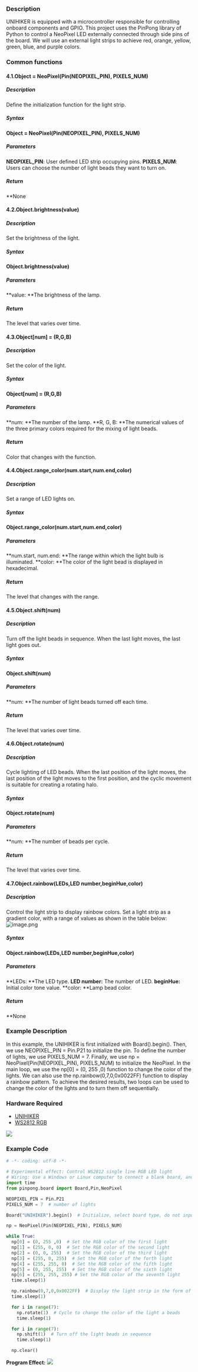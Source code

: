 ### Description
UNIHIKER is equipped with a microcontroller responsible for controlling onboard components and GPIO. This project uses the PinPong library of Python to control a NeoPixel LED externally connected through side pins of the board. We will use an external light strips to achieve red, orange, yellow, green, blue, and purple colors.
### Common functions
#### 4.1.**Object = NeoPixel(Pin(NEOPIXEL_PIN), PIXELS_NUM)**
##### Description
Define the initialization function for the light strip.
##### Syntax
**Object = NeoPixel(Pin(NEOPIXEL_PIN), PIXELS_NUM)**
##### Parameters
**NEOPIXEL_PIN**: User defined LED strip occupying pins.
**PIXELS_NUM**: Users can choose the number of light beads they want to turn on.
##### Return
**None
#### 4.2.**Object.brightness(value)**
##### Description
Set the brightness of the light.
##### Syntax
**Object.brightness(value)**
##### Parameters
**value: **The brightness of the lamp.
##### Return
The level that varies over time.
#### 4.3.**Object[num] = (R,G,B)**
##### Description
Set the color of the light.
##### Syntax
**Object[num] = (R,G,B)**
##### Parameters
**num: **The number of the lamp.
**R, G, B: **The numerical values of the three primary colors required for the mixing of light beads.
##### Return
Color that changes with the function.
#### 4.4.**Object.range_color(num.start,num.end,color)**
##### Description
Set a range of LED lights on.
##### Syntax
**Object.range_color(num.start,num.end,color)**
##### Parameters
**num.start, num.end: **The range within which the light bulb is illuminated.
**color: **The color of the light bead is displayed in hexadecimal.
##### Return
The level that changes with the range.
#### 4.5.**Object.shift(num)**
##### Description
Turn off the light beads in sequence. When the last light moves, the last light goes out.
##### Syntax
**Object.shift(num)**
##### Parameters
**num: **The number of light beads turned off each time.
##### Return
The level that varies over time.
#### 4.6.**Object.rotate(num)**
##### Description
Cycle lighting of LED beads. When the last position of the light moves, the last position of the light moves to the first position, and the cyclic movement is suitable for creating a rotating halo.
##### Syntax
**Object.rotate(num)**
##### Parameters
**num: **The number of beads per cycle.
##### Return
The level that varies over time.
#### 4.7.**Object.rainbow(LEDs,LED number,beginHue,color)**
##### Description
Control the light strip to display rainbow colors. Set a light strip as a gradient color, with a range of values as shown in the table below:
![image.png](img/4_LED_Strip/1723099872034-38bef14c-28d6-4e94-8dba-5058bd425519.png)
##### Syntax
**Object.rainbow(LEDs,LED number,beginHue,color)**
##### Parameters
**LEDs: **The LED type.
**LED number:** The number of LED.
**beginHue:** Initial color tone value.
**color: **Lamp bead color.
##### Return
**None
### Example Description
In this example, the UNIHIKER is first initialized with Board().begin(). Then, we use NEOPIXEL_PIN = Pin.P21 to initialize the pin. To define the number of lights, we use PIXELS_NUM = 7. Finally, we use np = NeoPixel(Pin(NEOPIXEL_PIN), PIXELS_NUM) to initialize the NeoPixel. In the main loop, we use the np[0] = (0, 255 ,0) function to change the color of the lights. We can also use the np.rainbow(0,7,0,0x0022FF) function to display a rainbow pattern. To achieve the desired results, two loops can be used to change the color of the lights and to turn them off sequentially.
### Hardware Required

- [UNIHIKER](https://www.dfrobot.com/product-2691.html)
- [WS2812 RGB](https://www.dfrobot.com.cn/goods-2629.html)

![](img/4_LED_Strip/1720151071965-9ea00f50-9a4f-46b7-801e-1c4a6425cce5.png)
### Example Code
```python
# -*- coding: utf-8 -*-

# Experimental effect: Control WS2812 single line RGB LED light
# Wiring: Use a Windows or Linux computer to connect a blank board, and connect the ws2812 light to the p21 port
import time
from pinpong.board import Board,Pin,NeoPixel

NEOPIXEL_PIN = Pin.P21
PIXELS_NUM = 7  # number of lights

Board("UNIHIKER").begin()  # Initialize, select board type, do not input board type for automatic recognition

np = NeoPixel(Pin(NEOPIXEL_PIN), PIXELS_NUM)

while True:
  np[0] = (0, 255 ,0)  # Set the RGB color of the first light
  np[1] = (255, 0, 0)  # Set the RGB color of the second light
  np[2] = (0, 0, 255)  # Set the RGB color of the third light
  np[3] = (255, 0, 255)  # Set the RGB color of the forth light
  np[4] = (255, 255, 0)  # Set the RGB color of the fifth light
  np[5] = (0, 255, 255)  # Set the RGB color of the sixth light
  np[6] = (255, 255, 255) # Set the RGB color of the seventh light
  time.sleep(1)

  np.rainbow(0,7,0,0x0022FF)  # Display the light strip in the form of a rainbow
  time.sleep(1)

  for i in range(7):
    np.rotate(1)  # Cycle to change the color of the light a beads
    time.sleep(1)

  for i in range(7):
    np.shift(1)  # Turn off the light beads in sequence
    time.sleep(1)

  np.clear()
```
**Program Effect:**
![](img/4_LED_Strip/1721282070837-c76388ff-0d8b-4a56-982b-593a09caea0b.gif)
